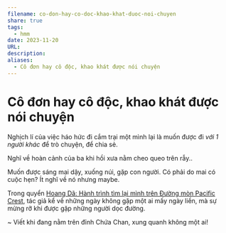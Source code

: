 ```yaml
---
filename: co-don-hay-co-doc-khao-khat-duoc-noi-chuyen
share: true
tags:
  - hmm
date: 2023-11-20
URL: 
description: 
aliases:
  - Cô đơn hay cô độc, khao khát được nói chuyện
---
```


# Cô đơn hay cô độc, khao khát được nói chuyện
Nghịch lí của việc háo hức đi cắm trại một mình lại là muốn được đi *với 1 người khác* để trò chuyện, để chia sẻ. 

Nghĩ về hoàn cảnh của ba khi hồi xưa nằm cheo queo trên rẫy..

Muốn được sáng mai dậy, xuống núi, gặp con người. Có phải do mai có cuộc hẹn? Ít nghĩ về nó nhưng maybe.

Trong quyển [Hoang Dã: Hành trình tìm lại mình trên Đường mòn Pacific Crest](./hoang-da-hanh-trinh-tim-lai-minh-tren-duong-mon-pacific-crest.md), tác giả kể về những ngày không gặp một ai mấy ngày liền, mà sự mừng rỡ khi được gặp những người dọc đường.

~ Viết khi đang nằm trên đỉnh Chứa Chan, xung quanh không một ai!